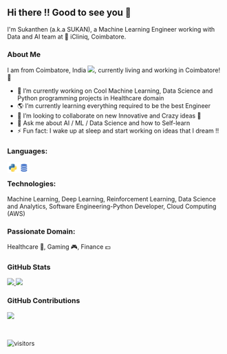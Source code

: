 ## Hi there !! Good to see you 👋

I'm Sukanthen (a.k.a SUKAN), a Machine Learning Engineer working with  Data and AI team at :office: iCliniq, Coimbatore.<br>
### About Me <br>
I am from Coimbatore, India <img src="https://image.flaticon.com/icons/svg/2465/2465327.svg" width="15">, currently living and working in  Coimbatore! 👋


- 🔭 I’m currently working on Cool Machine Learning, Data Science and Python programming projects in Healthcare domain
- :earth_americas: I’m currently learning everything required to be the best Engineer
- 👯 I’m looking to collaborate on new Innovative and Crazy ideas :money_with_wings:
- 💬 Ask me about AI / ML / Data Science and how to Self-learn
- ⚡ Fun fact: I wake up at sleep and start working on ideas that I dream !!


### Languages:

<img align="left" alt="Python3" width="26px" src="https://raw.githubusercontent.com/github/explore/80688e429a7d4ef2fca1e82350fe8e3517d3494d/topics/python/python.png" /> 
<img align="left" alt="SQL" width="26px" src="https://raw.githubusercontent.com/github/explore/80688e429a7d4ef2fca1e82350fe8e3517d3494d/topics/sql/sql.png" /> <br>

### Technologies:
Machine Learning, Deep Learning, Reinforcement Learning, Data Science and Analytics, Software Engineering-Python Developer, Cloud Computing (AWS)

### Passionate Domain:
Healthcare :pill:, Gaming :video_game:, Finance :dollar:

### GitHub Stats

<p align="left">
  <a href="https://github.com/anuraghazra/github-readme-stats">
    <img src="https://github-readme-stats.vercel.app/api?username=SUKANTHEN&theme=radical&border=7B75CC&show_icons=true&count_private=true&text_color=00E7FF&border_color=7B75CC" height="165" />
  </a>
  <a href="https://github.com/anuraghazra/github-readme-stats">
    <img src="https://github-readme-stats.vercel.app/api/top-langs/?username=SUKANTHEN&l&layout=compact&theme=radical&bg_color=141321&text_color=00E7FF&border_color=7B75CC" height="165">
  </a>
</p>

### GitHub Contributions
<p align="left">
  <a href="https://git.io/streak-stats">
    <img src="http://github-readme-streak-stats.herokuapp.com?user=SUKANTHEN&theme=radical&dates=F8D847&currStreakNum=00E7FF&currStreakLabel=00E7FF&border=7B75CC">
  </a>
</p>

<br/>

![visitors](https://visitor-badge.laobi.icu/badge?page_id=SUKANTHEN.SUKANTHEN)

